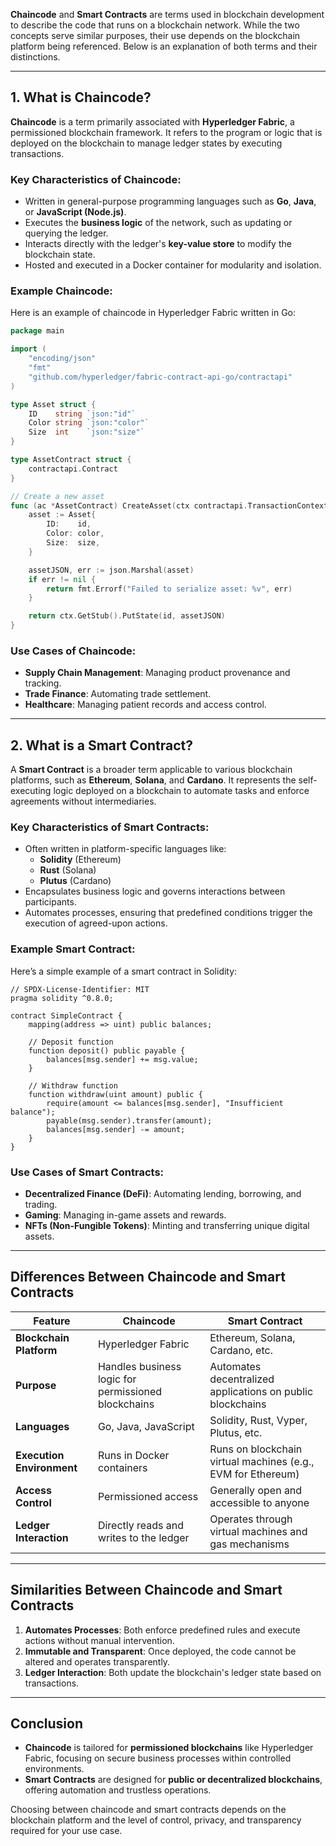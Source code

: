 **Chaincode** and **Smart Contracts** are terms used in blockchain development to describe the code that runs on a blockchain network. While the two concepts serve similar purposes, their use depends on the blockchain platform being referenced. Below is an explanation of both terms and their distinctions.

---

## **1. What is Chaincode?**

**Chaincode** is a term primarily associated with **Hyperledger Fabric**, a permissioned blockchain framework. It refers to the program or logic that is deployed on the blockchain to manage ledger states by executing transactions.

### **Key Characteristics of Chaincode:**

- Written in general-purpose programming languages such as **Go**, **Java**, or **JavaScript (Node.js)**.
- Executes the **business logic** of the network, such as updating or querying the ledger.
- Interacts directly with the ledger's **key-value store** to modify the blockchain state.
- Hosted and executed in a Docker container for modularity and isolation.

### **Example Chaincode:**

Here is an example of chaincode in Hyperledger Fabric written in Go:

```go
package main

import (
	"encoding/json"
	"fmt"
	"github.com/hyperledger/fabric-contract-api-go/contractapi"
)

type Asset struct {
	ID    string `json:"id"`
	Color string `json:"color"`
	Size  int    `json:"size"`
}

type AssetContract struct {
	contractapi.Contract
}

// Create a new asset
func (ac *AssetContract) CreateAsset(ctx contractapi.TransactionContextInterface, id string, color string, size int) error {
	asset := Asset{
		ID:    id,
		Color: color,
		Size:  size,
	}

	assetJSON, err := json.Marshal(asset)
	if err != nil {
		return fmt.Errorf("Failed to serialize asset: %v", err)
	}

	return ctx.GetStub().PutState(id, assetJSON)
}
```

### **Use Cases of Chaincode:**

- **Supply Chain Management**: Managing product provenance and tracking.
- **Trade Finance**: Automating trade settlement.
- **Healthcare**: Managing patient records and access control.

---

## **2. What is a Smart Contract?**

A **Smart Contract** is a broader term applicable to various blockchain platforms, such as **Ethereum**, **Solana**, and **Cardano**. It represents the self-executing logic deployed on a blockchain to automate tasks and enforce agreements without intermediaries.

### **Key Characteristics of Smart Contracts:**

- Often written in platform-specific languages like:
    - **Solidity** (Ethereum)
    - **Rust** (Solana)
    - **Plutus** (Cardano)
- Encapsulates business logic and governs interactions between participants.
- Automates processes, ensuring that predefined conditions trigger the execution of agreed-upon actions.

### **Example Smart Contract:**

Here’s a simple example of a smart contract in Solidity:

```solidity
// SPDX-License-Identifier: MIT
pragma solidity ^0.8.0;

contract SimpleContract {
    mapping(address => uint) public balances;

    // Deposit function
    function deposit() public payable {
        balances[msg.sender] += msg.value;
    }

    // Withdraw function
    function withdraw(uint amount) public {
        require(amount <= balances[msg.sender], "Insufficient balance");
        payable(msg.sender).transfer(amount);
        balances[msg.sender] -= amount;
    }
}
```

### **Use Cases of Smart Contracts:**

- **Decentralized Finance (DeFi)**: Automating lending, borrowing, and trading.
- **Gaming**: Managing in-game assets and rewards.
- **NFTs (Non-Fungible Tokens)**: Minting and transferring unique digital assets.

---

## **Differences Between Chaincode and Smart Contracts**

|**Feature**|**Chaincode**|**Smart Contract**|
|---|---|---|
|**Blockchain Platform**|Hyperledger Fabric|Ethereum, Solana, Cardano, etc.|
|**Purpose**|Handles business logic for permissioned blockchains|Automates decentralized applications on public blockchains|
|**Languages**|Go, Java, JavaScript|Solidity, Rust, Vyper, Plutus, etc.|
|**Execution Environment**|Runs in Docker containers|Runs on blockchain virtual machines (e.g., EVM for Ethereum)|
|**Access Control**|Permissioned access|Generally open and accessible to anyone|
|**Ledger Interaction**|Directly reads and writes to the ledger|Operates through virtual machines and gas mechanisms|

---

## **Similarities Between Chaincode and Smart Contracts**

1. **Automates Processes**: Both enforce predefined rules and execute actions without manual intervention.
2. **Immutable and Transparent**: Once deployed, the code cannot be altered and operates transparently.
3. **Ledger Interaction**: Both update the blockchain's ledger state based on transactions.

---

## **Conclusion**

- **Chaincode** is tailored for **permissioned blockchains** like Hyperledger Fabric, focusing on secure business processes within controlled environments.
- **Smart Contracts** are designed for **public or decentralized blockchains**, offering automation and trustless operations.

Choosing between chaincode and smart contracts depends on the blockchain platform and the level of control, privacy, and transparency required for your use case.